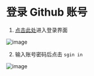 # 登录 Github 账号

1. [点击此处](https://github.com/login)进入登录界面

![image](https://gitee.com/chiupam/Epidemic/raw/master/toturial/png/login.png)

2. 输入账号密码后点击 `sgin in`

![image](https://gitee.com/chiupam/Epidemic/raw/master/toturial/png/sgin_in.png)
